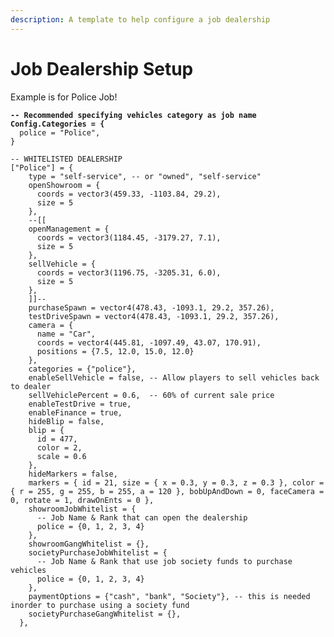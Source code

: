 ```yaml
---
description: A template to help configure a job dealership
---
```


# Job Dealership Setup

Example is for Police Job!

<pre class="language-lua"><code class="lang-lua"><strong>-- Recommended specifying vehicles category as job name
</strong><strong>Config.Categories = {
</strong>  police = "Police",
}  

-- WHITELISTED DEALERSHIP
["Police"] = {
    type = "self-service", -- or "owned", "self-service"
    openShowroom = {
      coords = vector3(459.33, -1103.84, 29.2),
      size = 5
    },
    --[[
    openManagement = {
      coords = vector3(1184.45, -3179.27, 7.1),
      size = 5
    },
    sellVehicle = {
      coords = vector3(1196.75, -3205.31, 6.0),
      size = 5
    },
    ]]--
    purchaseSpawn = vector4(478.43, -1093.1, 29.2, 357.26),
    testDriveSpawn = vector4(478.43, -1093.1, 29.2, 357.26),
    camera = {
      name = "Car",
      coords = vector4(445.81, -1097.49, 43.07, 170.91),
      positions = {7.5, 12.0, 15.0, 12.0}
    },
    categories = {"police"},
    enableSellVehicle = false, -- Allow players to sell vehicles back to dealer
    sellVehiclePercent = 0.6,  -- 60% of current sale price
    enableTestDrive = true,
    enableFinance = true,
    hideBlip = false,
    blip = {
      id = 477,
      color = 2,
      scale = 0.6
    },
    hideMarkers = false,
    markers = { id = 21, size = { x = 0.3, y = 0.3, z = 0.3 }, color = { r = 255, g = 255, b = 255, a = 120 }, bobUpAndDown = 0, faceCamera = 0, rotate = 1, drawOnEnts = 0 },
    showroomJobWhitelist = {
      -- Job Name &#x26; Rank that can open the dealership
      police = {0, 1, 2, 3, 4}
    },
    showroomGangWhitelist = {},
    societyPurchaseJobWhitelist = {
      -- Job Name &#x26; Rank that use job society funds to purchase vehicles
      police = {0, 1, 2, 3, 4}
    },
    paymentOptions = {"cash", "bank", "Society"}, -- this is needed inorder to purchase using a society fund
    societyPurchaseGangWhitelist = {},
  },
</code></pre>

